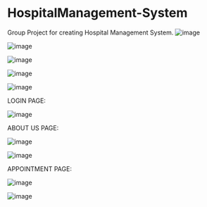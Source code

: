 # HospitalManagement-System
Group Project for creating Hospital Management System.
![image](https://github.com/user-attachments/assets/c4178b6c-bec6-4e39-9730-937baaa0edca)

![image](https://github.com/user-attachments/assets/f50ef0a5-34f2-4484-be5a-3b0a12b3c05e)

![image](https://github.com/user-attachments/assets/371832d8-6e91-42cd-8ffa-1f6c36d1bcba)


![image](https://github.com/user-attachments/assets/320f94c5-cf84-4934-9607-9de3807ced0d)

![image](https://github.com/user-attachments/assets/288326ee-2a30-4340-9812-d4420c36f279)

LOGIN PAGE:

![image](https://github.com/user-attachments/assets/e1d5b4e4-dd7b-4c1b-92dd-4a633c4dc6a7)

ABOUT US PAGE:

![image](https://github.com/user-attachments/assets/d3f5a567-ee48-4a45-b30c-f69bdc3306b1)

![image](https://github.com/user-attachments/assets/cc92816c-3ca3-4e9f-9611-04cd594def36)

APPOINTMENT PAGE:

![image](https://github.com/user-attachments/assets/1c9494ce-42cc-4ced-a537-c9d3636b88e4)

![image](https://github.com/user-attachments/assets/ec8a8fb6-c948-486b-9608-627ea2aaacd7)











